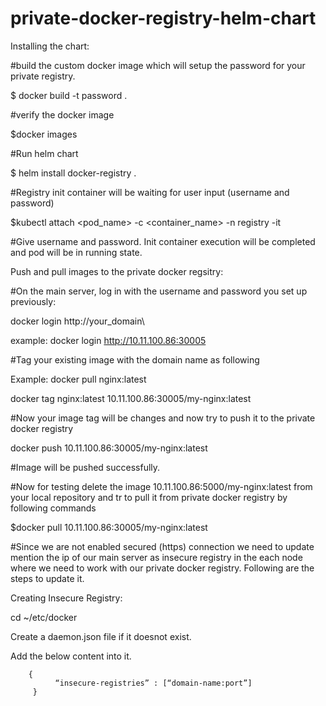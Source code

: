 # private-docker-registry-helm-chart

Installing the chart:

#build the custom docker image which will setup the password for your private registry.

$ docker build -t password .

#verify the docker image

$docker images

#Run helm chart

$ helm install docker-registry .

#Registry init container will be waiting for user input (username and password)

$kubectl attach <pod_name> -c <container_name> -n registry -it

#Give username and password. Init container execution will be completed and pod will be in running state.

Push and pull images to the private docker regsitry:

#On the main server, log in with the username and password you set up previously:
  
docker login http://your_domain\
  
example: docker login http://10.11.100.86:30005

#Tag your existing image with the domain name as following

  Example: docker pull nginx:latest
  
  docker tag nginx:latest 10.11.100.86:30005/my-nginx:latest

#Now your image tag will be changes and now try to push it to the private docker registry
  
docker push 10.11.100.86:30005/my-nginx:latest

#Image will be pushed successfully.

#Now for testing delete the image 10.11.100.86:5000/my-nginx:latest from your local repository and tr to pull it from private docker registry by following commands

  $docker pull 10.11.100.86:30005/my-nginx:latest

#Since we are not enabled secured (https) connection we need to update mention the ip of our main server as insecure registry in the each node where we need to work with our private docker registry. Following are the steps to update it.

Creating Insecure Registry: 

cd ~/etc/docker

Create a daemon.json file if it doesnot exist.

  Add the below content into it.

        { 
              “insecure-registries” : [“domain-name:port”] 
         } 

